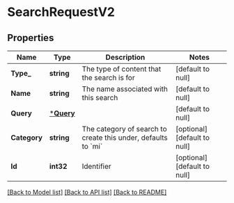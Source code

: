 # SearchRequestV2

## Properties
Name | Type | Description | Notes
------------ | ------------- | ------------- | -------------
**Type_** | **string** | The type of content that the search is for | [default to null]
**Name** | **string** | The name associated with this search | [default to null]
**Query** | [***Query**](Query.md) |  | [default to null]
**Category** | **string** | The category of search to create this under, defaults to &#x60;mi&#x60; | [optional] [default to null]
**Id** | **int32** | Identifier | [optional] [default to null]

[[Back to Model list]](../README.md#documentation-for-models) [[Back to API list]](../README.md#documentation-for-api-endpoints) [[Back to README]](../README.md)

